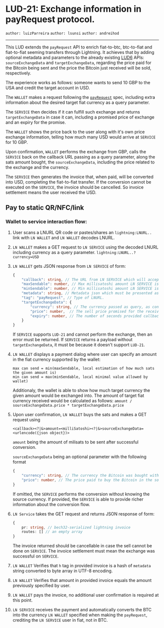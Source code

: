 LUD-21: Exchange information in payRequest protocol.
===============================

`author: luizParreira`
`author: lsunsi`
`author: andreihod`

---

This LUD extends the `payRequest` API to enrich fiat-to-btc, btc-to-fiat and fiat-to-fiat seeming transfers through Lightning. It achieves that by adding optional metadata and parameters to the already existing [LUD6](https://github.com/fiatjaf/lnurl-rfc/blob/luds/06.md) APIs: `sourceExchangeData` and `targetExchangeData`, regarding the price paid for the Bitcoin being sent and the price the Bitcoin just received will be sold, respectively.

The experience works as follows: someone wants to send 10 GBP to the USA and credit the target account in USD.

The `WALLET` makes a request following the [`payRequest`](https://github.com/fiatjaf/lnurl-rfc/blob/luds/06.md) spec, including extra information about the desired target fiat currency as a query parameter.

The `SERVICE` then decides if it can fulfill such exchange and returns `targetExchangeData` in case it can, including a promised price of exchange and an expiry for the promise.

The `WALLET` shows the price back to the user along with it's own price exchange information, telling how much many USD would arrive at `SERVICE` for 10 GBP.

Upon confirmation, `WALLET` performs the exchange from GBP, calls the `SERVICE` back on the callback URL passing as a query parameter, along the sats amount bought, the `sourceExchangeData`, including the price related to the exchange and the currency.

The `SERVICE` then generates the invoice that, when paid, will be converted into USD, completing the fiat-to-fiat transfer. If the conversion cannot be executed on the `SERVICE`, the invoice should be cancelled. So invoice settlement means the user received the USD.

## Pay to static QR/NFC/link

### Wallet to service interaction flow:

1. User scans a LNURL QR code or pastes/shares an `lightning:LNURL..` link with `LN WALLET` and `LN WALLET` decodes LNURL.
2. `LN WALLET` makes a GET request to `LN SERVICE` using the decoded LNURL including currency as a query parameter.
    `lightning:LNURL..?currency=USD`
3. `LN WALLET` gets JSON response from `LN SERVICE` of form:

    ```Typescript
    {
        "callback": string, // The URL from LN SERVICE which will accept the pay request parameters.
        "maxSendable": number, // Max millisatoshi amount LN SERVICE is willing to receive.
        "minSendable": number, // Min millisatoshi amount LN SERVICE is willing to receive, can not be less than 1 or more than `maxSendable`.
        "metadata": string, // Metadata json which must be presented as raw string here, this is required to pass signature verification at a later step.
        "tag": "payRequest", // Type of LNURL.
        "targetExchangeData": {
            "currency": string, // The currency passed as query, as confirmation that it is accepted.
            "price": number,  // The sell price promised for the received Bitcoin in given currency.
            "expiry": number, // The number of seconds provided callback and price is valid.
        }
    }
    ```

    If `SERVICE` supports `LUD-21` and cannot perform the exchange, then an error must be returned.
    If `SERVICE` returns a payload without `targetExchangeData`, it must be because it doesn't support `LUD-21`.

3. `LN WALLET` displays a payment dialog where user can specify an amount in the fiat currency supported by the wallet:

	```
	max can send = min(maxSendable, local estimation of how much sats the given amount is)
	min can send = max(minSendable, local minimal value allowed by wallet)
	```

    Additionaly, the wallet is able to show how much target currency the given amount would be exchanged into.
    The amount of target fiat currency received would be calculated as follows:
        `amount / sourceExchangeData.price * targetExchangeData.price`

4. Upon user confirmation, `LN WALLET` buys the sats and makes a GET request using

	```
	<callback><?|&>amount=<milliSatoshi><?|&>sourceExchangeData=<urlencode({json object})>
	```

    `amount` being the amount of milisats to be sent after successful conversion.

    `sourceExchangeData` being an optional parameter with the following format

    ```Typescript
    {
        "currency": string, // The currency the Bitcoin was bought with.
        "price": number, // The price paid to buy the Bitcoin in the source currency.
    }
    ```

    If omitted, the `SERVICE` performs the conversion without knowing the source currency.
    If provided, the `SERVICE` is able to provide richer information about the conversion flow.

5. `LN Service` takes the GET request and returns JSON response of form:

	```Typescript
	{
	    pr: string, // bech32-serialized lightning invoice
        routes: [] // an empty array
	}
	```

    The invoice returned should be cancellable in case the sell cannot be done on `SERVICE`.
    The invoice settlement must mean the exchange was successful on `SERVICE`.

6. `LN WALLET` Verifies that `h` tag in provided invoice is a hash of `metadata` string converted to byte array in UTF-8 encoding.
7. `LN WALLET` Verifies that amount in provided invoice equals the amount previously specified by user.
8. `LN WALLET` pays the invoice, no additional user confirmation is required at this point.
9. `LN SERVICE` receives the payment and automatically converts the BTC into the currency `LN WALLET` specified when making the `payRequest`, crediting the `LN SERVICE` user in fiat, not in BTC.
